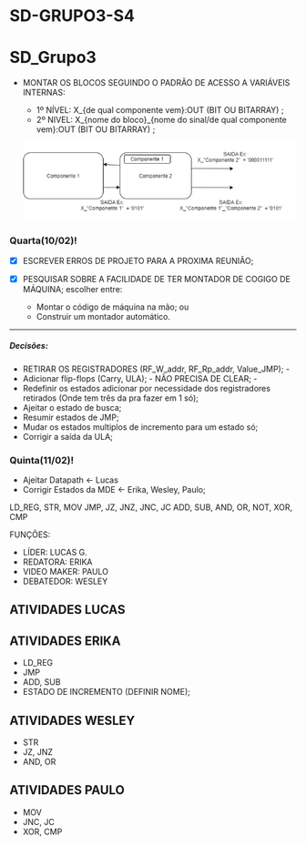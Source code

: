 # SD-GRUPO3-S4

# SD_Grupo3

* MONTAR OS BLOCOS SEGUINDO O PADRÃO DE ACESSO A VARIÁVEIS INTERNAS:
  * 1º NÍVEL: X_{de qual componente vem}:OUT (BIT OU BITARRAY) ;
  * 2º NIVEL: X_{nome do bloco}_{nome do sinal/de qual componente vem}:OUT (BIT OU BITARRAY) ;
  
  ![IMAGEM](https://github.com/Lucasgsr14/SD-GRUPO3-S4/blob/main/Untitled%20Diagram.png)

### Quarta(10/02)! 

- [x]  ESCREVER ERROS DE PROJETO PARA A PROXIMA REUNIÃO;

- [x] PESQUISAR SOBRE A FACILIDADE DE TER MONTADOR DE COGIGO DE MÁQUINA; escolher entre:

  * Montar o código de máquina na mão; ou
  * Construir um montador automático.

---

##### Decisões:

 * RETIRAR OS REGISTRADORES (RF_W_addr, RF_Rp_addr, Value_JMP); - 
 * Adicionar flip-flops (Carry, ULA); - NÃO PRECISA DE CLEAR; - 
 * Redefinir os estados adicionar por necessidade dos registradores retirados (Onde tem três da pra fazer em 1 só);
 * Ajeitar o estado de busca;
 * Resumir estados de JMP;
 * Mudar os estados multiplos de incremento para um estado só;
 * Corrigir a saída da ULA;
 
### Quinta(11/02)! 
 
* Ajeitar Datapath <- Lucas
* Corrigir Estados da MDE <- Erika, Wesley, Paulo;

LD_REG, STR, MOV
JMP, JZ, JNZ, JNC, JC
ADD, SUB, AND, OR, NOT, XOR, CMP

FUNÇÕES:

 * LÍDER:  LUCAS G.
 * REDATORA: ERIKA
 * VIDEO MAKER: PAULO
 * DEBATEDOR: WESLEY

## ATIVIDADES LUCAS

## ATIVIDADES ERIKA
 * LD_REG
 * JMP
 * ADD, SUB
 * ESTADO DE INCREMENTO (DEFINIR NOME);
## ATIVIDADES WESLEY
 * STR
 * JZ, JNZ
 * AND, OR
## ATIVIDADES PAULO
 * MOV
 * JNC, JC
 * XOR, CMP

